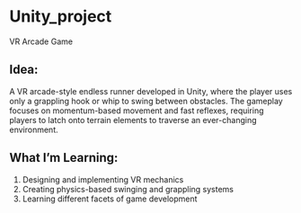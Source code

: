 # Unity_project
VR Arcade Game

## Idea:
A VR arcade-style endless runner developed in Unity, where the player uses only a grappling hook or whip to swing between obstacles. The gameplay focuses on momentum-based movement and fast reflexes, requiring players to latch onto terrain elements to traverse an ever-changing environment.

## What I’m Learning:
1. Designing and implementing VR mechanics
2. Creating physics-based swinging and grappling systems
3. Learning different facets of game development
